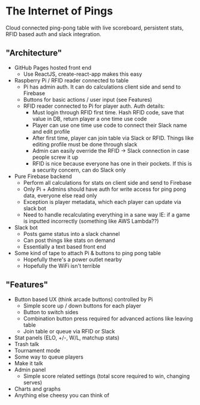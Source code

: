 # The Internet of Pings

Cloud connected ping-pong table with live scoreboard, persistent stats, RFID based auth and slack integration.

## "Architecture"
- GitHub Pages hosted front end
  - Use ReactJS, create-react-app makes this easy
- Raspberry Pi / RFID reader connected to table
  - Pi has admin auth. It can do calculations client side and send to Firebase
  - Buttons for basic actions / user input (see Features)
  - RFID reader connected to Pi for player auth. Auth details:
    - Must login through RFID first time. Hash RFID code, save that value in DB, return player a one time use code
    - Player can use one time use code to connect their Slack name and edit profile
    - After first time, player can join table via Slack or RFID. Things like editing profile must be done through slack
    - Admin can easily override the RFID -> Slack connection in case people screw it up
    - RFID is nice because everyone has one in their pockets. If this is a security concern, can do Slack only
- Pure Firebase backend
  - Perform all calculations for stats on client side and send to Firebase
  - Only Pi + Admins should have auth for write access for ping pong data, everyone else read only
  - Exception is player metadata, which each player can update via slack bot
  - Need to handle recalculating everything in a sane way IE: if a game is inputted incorrectly (something like AWS Lambda??)
- Slack bot
  - Posts game status into a slack channel
  - Can post things like stats on demand
  - Essentially a text based front end
- Some kind of tape to attach Pi & buttons to ping pong table
  - Hopefully there's a power outlet nearby
  - Hopefully the WiFi isn't terrible

## "Features"
- Button based UX (think arcade buttons) controlled by Pi
  - Simple score up / down buttons for each player
  - Button to switch sides
  - Combination button press required for advanced actions like leaving table
  - Join table or queue via RFID or Slack
- Stat panels (ELO, +/-, W/L, matchup stats)
- Trash talk
- Tournament mode
- Some way to queue players
- Make it talk
- Admin panel
  - Simple score related settings (total score required to win, changing serves)
- Charts and graphs
- Anything else cheesy you can think of
